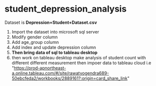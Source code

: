 # student_depression_analysis

Dataset is **Depression+Student+Dataset.csv**
1. Import the dataset into microsoft sql server
2. Modify gender column
3. Add age_group column
4. Add index and update depression column
5.  **Then bring data of sql to tableau desktop**
6.  then work on tableau desktop make analysis of student count with different different measurement then impoer data to tableau cloud i.e "https://prod-apnortheast-a.online.tableau.com/#/site/rawatyogendra689-50ebcfeda2/workbooks/2889161?:origin=card_share_link"
 
   


